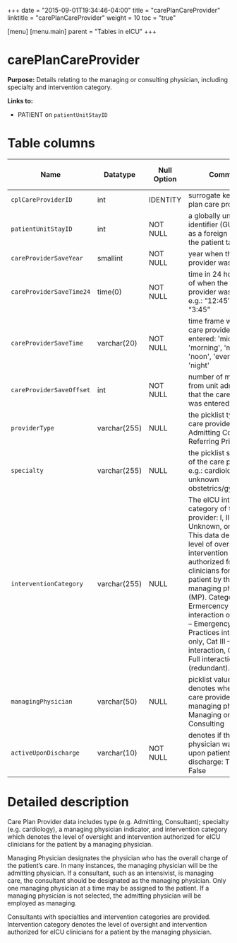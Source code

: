 +++
date = "2015-09-01T19:34:46-04:00"
title = "carePlanCareProvider"
linktitle = "carePlanCareProvider"
weight = 10
toc = "true"

[menu]
  [menu.main]
    parent = "Tables in eICU"
+++

# carePlanCareProvider

**Purpose:** Details relating to the managing or consulting physician, including specialty and intervention category.

**Links to:**

* PATIENT on `patientUnitStayID`

<!-- # Important considerations

* To follow. -->

# Table columns

Name | Datatype | Null Option | Comment | Is Key | Stored Transformed Created
---- | ---- | ---- | ---- | ---- | ----
`cplCareProviderID` | int | IDENTITY | surrogate key for care plan care provider | PK | C
`patientUnitStayID` | int | NOT NULL | a globally unique identifier (GUID) used as a foreign key link to the patient table | Fk | C
`careProviderSaveYear` | smallint | NOT NULL | year when the care provider was entered |  | T
`careProviderSaveTime24` | time(0) | NOT NULL | time in 24 hour format of when the care provider was entered e.g.: “12:45”, “15:30”, “3:45” |  | T
`careProviderSaveTime` | varchar(20) | NOT NULL | time frame when the care provider was entered: 'midnight', 'morning', 'midday', 'noon', 'evening', or 'night' |  | T
`careProviderSaveOffset` | int | NOT NULL | number of minutes from unit admit time that the care provider was entered |  | C
`providerType` | varchar(255) | NULL | the picklist type of the care provider: Admitting Consultant Referring Primary |  | S
`specialty` | varchar(255) | NULL | the picklist specialty of the care provider e.g.: cardiology unknown obstetrics/gynecology |  | S
`interventionCategory` | varchar(255) | NULL | The eICU intervention category of the care provider: I, II, III, IV, Unknown, or NULL. This data denotes the level of oversight and intervention authorized for eICU clinicians for this patient by the managing physician (MP). Category I – Ermercency interaction only, Cat II – Emergency and Best Practices intervention only, Cat III – Full interaction, Cat IV - Full interaction (redundant). |  | S
`managingPhysician` | varchar(50) | NULL | picklist value which denotes whether this care provider is the managing physician: Managing or Consulting |  | S
`activeUponDischarge` | varchar(10) | NOT NULL | denotes if this physician was active upon patient discharge: True or False |  | S

# Detailed description

Care Plan Provider data includes type (e.g. Admitting, Consultant); specialty (e.g. cardiology), a managing physician indicator, and intervention category which denotes the level of oversight and intervention authorized for eICU clinicians for the patient by a managing physician. 

Managing Physician designates the physician who has the overall charge of the patient’s care. In many instances, the managing physician will be the admitting physician. If a consultant, such as an intensivist, is managing care, the consultant should be designated as the managing physician. Only one managing physician at a time may be assigned to the patient. If a managing physician is not selected, the admitting physician will be employed as managing. 

Consultants with specialties and intervention categories are provided. Intervention category denotes the level of oversight and intervention authorized for eICU clinicians for a patient by the managing physician. 

